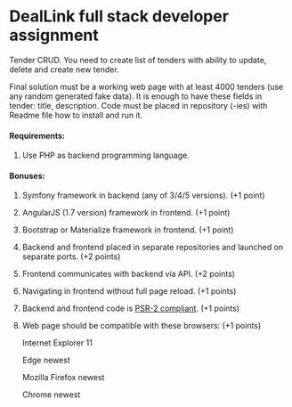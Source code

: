 # DealLink full stack developer assignment

Tender CRUD. You need to create list of tenders with ability to update, delete and create new tender.

Final solution must be a working web page with at least 4000 tenders (use any random generated fake data). It is enough to have these fields in tender: title, description. Code must be placed in repository (-ies) with Readme file how to install and run it.

#### Requirements:
1. Use PHP as backend programming language.

#### Bonuses:
1. Symfony framework in backend (any of 3/4/5 versions). (+1 point)
1. AngularJS (1.7 version) framework in frontend. (+1 point)
1. Bootstrap or Materialize framework in frontend. (+1 point)
1. Backend and frontend placed in separate repositories and launched on separate ports. (+2 points)
1. Frontend communicates with backend via API. (+2 points)
1. Navigating in frontend without full page reload. (+1 points)
1. Backend and frontend code is [PSR-2 compliant](https://www.php-fig.org/psr/psr-2/). (+1 points)
1. Web page should be compatible with these browsers: (+1 points)
	
	Internet Explorer 11
	
	Edge newest
	
	Mozilla Firefox newest
	
	Chrome newest
